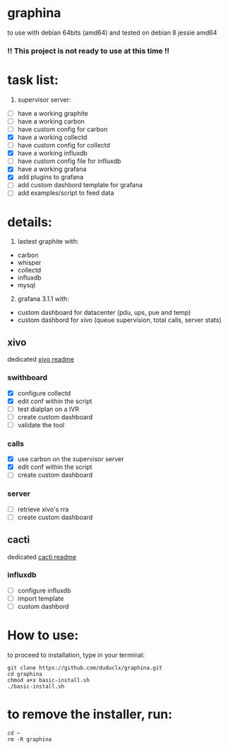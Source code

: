 # graphina
to use with debian 64bits (amd64) and tested on debian 8 jessie amd64

### !! This project is not ready to use at this time !! #

# task list:
1. supervisor server:
- [ ] have a working graphite
- [ ] have a working carbon
- [ ] have custom config for carbon
- [x] have a working collectd
- [ ] have custom config for collectd
- [x] have a working influxdb
- [ ] have custom config file for influxdb
- [x] have a working grafana
- [x] add plugins to grafana
- [ ] add custom dashbord template for grafana
- [ ] add examples/script to feed data

# details:
1. lastest graphite with:
 * carbon
 * whisper
 * collectd
 * influxdb
 * mysql
2. grafana 3.1.1 with:
 * custom dashboard for datacenter (pdu, ups, pue and temp)
 * custom dashbord for xivo (queue supervision, total calls, server stats)
 
## xivo ##
dedicated [xivo readme](https://github.com/duduclx/graphina/blob/master/xivo/README.md)
 ### swithboard ###
 - [x] configure collectd
 - [x] edit conf within the script
 - [ ] test dialplan on a IVR
 - [ ] create custom dashboard
 - [ ] validate the tool
 ### calls ###
 - [x] use carbon on the supervisor server
 - [x] edit conf within the script
 - [ ] create custom dashboard
 ### server ###
 - [ ] retrieve xivo's rra
 - [ ] create custom dashboard
 
 ## cacti ##
 dedicated [cacti readme](https://github.com/duduclx/graphina/blob/master/cacti/README.md)
 ### influxdb ###
 - [ ] configure influxdb
 - [ ] import template
 - [ ] custom dashbord
 
# How to use:

to proceed to installation, type in your terminal:
```
git clone https://github.com/duduclx/graphina.git
cd graphina
chmod a+x basic-install.sh
./basic-install.sh
```

# to remove the installer, run:
```
cd ~
rm -R graphina
```
